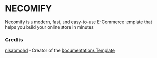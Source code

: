 # NECOMIFY

Necomify is a modern, fast, and easy-to-use E-Commerce template that helps you build your online store in minutes.

### Credits

[nisabmohd](https://github.com/nisabmohd) - Creator of the [Documentations Template](https://github.com/nisabmohd/Documentation-Template)
